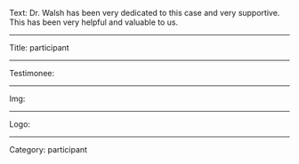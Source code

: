 Text: Dr. Walsh has been very dedicated to this case and very supportive. This has been very helpful and valuable to us.

----

Title: participant

----

Testimonee:

----

Img:

----

Logo:

----

Category: participant
